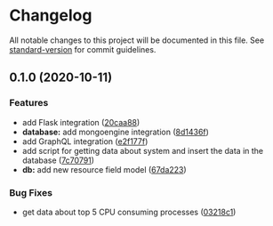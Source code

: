 # Changelog

All notable changes to this project will be documented in this file. See [standard-version](https://github.com/conventional-changelog/standard-version) for commit guidelines.

## 0.1.0 (2020-10-11)


### Features

* add Flask integration ([20caa88](https://github.com/Rubenrod18/conkyberry/commit/20caa8824525e3fc3fbb586deba733d811802439))
* **database:** add mongoengine integration ([8d1436f](https://github.com/Rubenrod18/conkyberry/commit/8d1436ff70d691e906a812df4c163605f55f77b3))
* add GraphQL integration ([e2f177f](https://github.com/Rubenrod18/conkyberry/commit/e2f177f1cedae17e80a0f675605aed130b6efbf9))
* add script for getting data about system and insert the data in the database ([7c70791](https://github.com/Rubenrod18/conkyberry/commit/7c7079147d261d003f70eb8d8d8bb375846639e7))
* **db:** add new resource field model ([67da223](https://github.com/Rubenrod18/conkyberry/commit/67da223a195838d651dcda00110f002ffccfa7a2))


### Bug Fixes

* get data about top 5 CPU consuming processes ([03218c1](https://github.com/Rubenrod18/conkyberry/commit/03218c15634b13539a782249d8b4599249093e5c))
